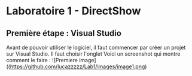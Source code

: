 # Laboratoire 1 - DirectShow

## Première étape : Visual Studio

Avant de pouvoir utiliser le logiciel, il faut commencer par créer un projet sur Visual Studio. Il faut choisir l'onglet Voici un screenshot qui montre comment le faire : 
![Premiere image]((https://github.com/lucazzzzz/Lab1/images/image1.png)
